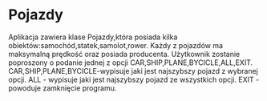 # Pojazdy
Aplikacja zawiera klase Pojazdy,która posiada kilka obiektów:samochód,statek,samolot,rower.
Każdy z pojazdów ma maksymalną prędkość oraz posiada producenta.
Użytkownik zostanie poproszony o podanie jednej z opcji CAR,SHIP,PLANE,BYCICLE,ALL,EXIT.
CAR,SHIP,PLANE,BYCICLE-wypisuje jaki jest najszybszy pojazd z wybranej opcji.
ALL - wypisuje jaki jest najszybszy pojazd ze wszystkich opcji.
EXIT - powoduje zamknięcie programu.

